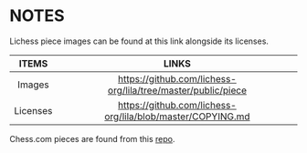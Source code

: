 # NOTES

Lichess piece images can be found at this link alongside its licenses.

|  ITEMS   |                            LINKS                             |
| :------: | :----------------------------------------------------------: |
|  Images  | https://github.com/lichess-org/lila/tree/master/public/piece |
| Licenses |  https://github.com/lichess-org/lila/blob/master/COPYING.md  |

Chess.com pieces are found from this [repo](https://github.com/GiorgioMegrelli/chess.com-boards-and-pieces).
